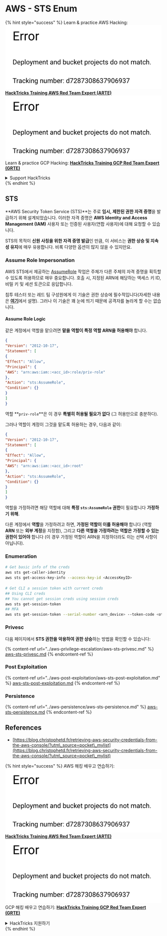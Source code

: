 # AWS - STS Enum

{% hint style="success" %}
Learn & practice AWS Hacking:<img src="../../../.gitbook/assets/image (1) (1).png" alt="" data-size="line">[**HackTricks Training AWS Red Team Expert (ARTE)**](https://training.hacktricks.xyz/courses/arte)<img src="../../../.gitbook/assets/image (1) (1).png" alt="" data-size="line">\
Learn & practice GCP Hacking: <img src="../../../.gitbook/assets/image (2).png" alt="" data-size="line">[**HackTricks Training GCP Red Team Expert (GRTE)**<img src="../../../.gitbook/assets/image (2).png" alt="" data-size="line">](https://training.hacktricks.xyz/courses/grte)

<details>

<summary>Support HackTricks</summary>

* Check the [**subscription plans**](https://github.com/sponsors/carlospolop)!
* **Join the** 💬 [**Discord group**](https://discord.gg/hRep4RUj7f) or the [**telegram group**](https://t.me/peass) or **follow** us on **Twitter** 🐦 [**@hacktricks\_live**](https://twitter.com/hacktricks\_live)**.**
* **Share hacking tricks by submitting PRs to the** [**HackTricks**](https://github.com/carlospolop/hacktricks) and [**HackTricks Cloud**](https://github.com/carlospolop/hacktricks-cloud) github repos.

</details>
{% endhint %}

## STS

**AWS Security Token Service (STS)**는 주로 **임시, 제한된 권한 자격 증명**을 발급하기 위해 설계되었습니다. 이러한 자격 증명은 **AWS Identity and Access Management (IAM)** 사용자 또는 인증된 사용자(연합 사용자)에 대해 요청할 수 있습니다.

STS의 목적이 **신원 사칭을 위한 자격 증명 발급**인 만큼, 이 서비스는 **권한 상승 및 지속성 유지**에 매우 유용합니다. 비록 다양한 옵션이 많지 않을 수 있지만요.

### Assume Role Impersonation

AWS STS에서 제공하는 [AssumeRole](https://docs.aws.amazon.com/STS/latest/APIReference/API\_AssumeRole.html) 작업은 주체가 다른 주체의 자격 증명을 획득할 수 있도록 허용하므로 매우 중요합니다. 호출 시, 지정된 ARN에 해당하는 액세스 키 ID, 비밀 키 및 세션 토큰으로 응답합니다.

침투 테스터 또는 레드 팀 구성원에게 이 기술은 권한 상승에 필수적입니다(자세한 내용은 [**여기**](../aws-privilege-escalation/aws-sts-privesc.md#sts-assumerole)에서 설명). 그러나 이 기술은 꽤 눈에 띄기 때문에 공격자를 놀라게 할 수는 없습니다.

#### Assume Role Logic

같은 계정에서 역할을 맡으려면 **맡을 역할이 특정 역할 ARN을 허용해야** 합니다.
```json
{
"Version": "2012-10-17",
"Statement": [
{
"Effect": "Allow",
"Principal": {
"AWS": "arn:aws:iam::<acc_id>:role/priv-role"
},
"Action": "sts:AssumeRole",
"Condition": {}
}
]
}
```
역할 **`priv-role`**은 이 경우 **특별히 허용될 필요가 없다** (그 허용만으로 충분하다).

그러나 역할이 계정이 그것을 맡도록 허용하는 경우, 다음과 같이:
```json
{
"Version": "2012-10-17",
"Statement": [
{
"Effect": "Allow",
"Principal": {
"AWS": "arn:aws:iam::<acc_id>:root"
},
"Action": "sts:AssumeRole",
"Condition": {}
}
]
}
```
역할을 가정하려면 해당 역할에 대해 **특정 `sts:AssumeRole` 권한**이 필요합니다 **가정하기 위해**.

다른 계정에서 **역할**을 가정하려고 하면, **가정된 역할이 이를 허용해야** 합니다 (역할 **ARN** 또는 **외부 계정**을 지정함), 그리고 **다른 역할을 가정하려는 역할은** **가정할 수 있는 권한이 있어야** 합니다 (이 경우 가정된 역할이 ARN을 지정하더라도 이는 선택 사항이 아닙니다).

### Enumeration
```bash
# Get basic info of the creds
aws sts get-caller-identity
aws sts get-access-key-info --access-key-id <AccessKeyID>

# Get CLI a session token with current creds
## Using CLI creds
## You cannot get session creds using session creds
aws sts get-session-token
## MFA
aws sts get-session-token --serial-number <arn_device> --token-code <otp_code>
```
### Privesc

다음 페이지에서 **STS 권한을 악용하여 권한 상승**하는 방법을 확인할 수 있습니다:

{% content-ref url="../aws-privilege-escalation/aws-sts-privesc.md" %}
[aws-sts-privesc.md](../aws-privilege-escalation/aws-sts-privesc.md)
{% endcontent-ref %}

### Post Exploitation

{% content-ref url="../aws-post-exploitation/aws-sts-post-exploitation.md" %}
[aws-sts-post-exploitation.md](../aws-post-exploitation/aws-sts-post-exploitation.md)
{% endcontent-ref %}

### Persistence

{% content-ref url="../aws-persistence/aws-sts-persistence.md" %}
[aws-sts-persistence.md](../aws-persistence/aws-sts-persistence.md)
{% endcontent-ref %}

## References

* [https://blog.christophetd.fr/retrieving-aws-security-credentials-from-the-aws-console/?utm\_source=pocket\_mylist](https://blog.christophetd.fr/retrieving-aws-security-credentials-from-the-aws-console/?utm\_source=pocket\_mylist)

{% hint style="success" %}
AWS 해킹 배우고 연습하기:<img src="../../../.gitbook/assets/image (1) (1).png" alt="" data-size="line">[**HackTricks Training AWS Red Team Expert (ARTE)**](https://training.hacktricks.xyz/courses/arte)<img src="../../../.gitbook/assets/image (1) (1).png" alt="" data-size="line">\
GCP 해킹 배우고 연습하기: <img src="../../../.gitbook/assets/image (2).png" alt="" data-size="line">[**HackTricks Training GCP Red Team Expert (GRTE)**<img src="../../../.gitbook/assets/image (2).png" alt="" data-size="line">](https://training.hacktricks.xyz/courses/grte)

<details>

<summary>HackTricks 지원하기</summary>

* [**구독 계획**](https://github.com/sponsors/carlospolop) 확인하기!
* **💬 [**Discord 그룹**](https://discord.gg/hRep4RUj7f) 또는 [**텔레그램 그룹**](https://t.me/peass)에 참여하거나 **Twitter** 🐦 [**@hacktricks\_live**](https://twitter.com/hacktricks\_live)**를 팔로우하세요.**
* **[**HackTricks**](https://github.com/carlospolop/hacktricks) 및 [**HackTricks Cloud**](https://github.com/carlospolop/hacktricks-cloud) GitHub 리포지토리에 PR을 제출하여 해킹 팁을 공유하세요.**

</details>
{% endhint %}
